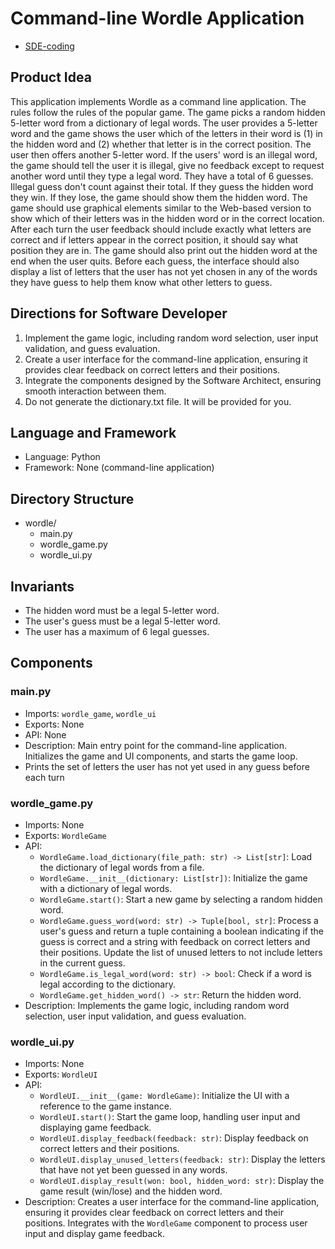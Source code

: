 # Command-line Wordle Application

-   [SDE-coding](./mywordle.saplan.py)


## Product Idea
This application implements Wordle as a command line application. The rules follow the rules of the popular game. The game picks a random hidden 5-letter word from a dictionary of legal words. The user provides a 5-letter word and the game shows the user which of the letters in their word is (1) in the hidden word and (2) whether that letter is in the correct position. The user then offers another 5-letter word. 
If the users' word is an illegal word, the game should tell the user it is illegal, give no feedback except to
request another word until they type a legal word.
They have a total of 6 guesses. Illegal guess don't count against their total.
If they guess the hidden word they win. If they lose, the game should show them the hidden word. The game should use graphical elements similar to the Web-based version to show which of their letters was in the hidden word or in the correct location.
After each turn the user feedback should include exactly what letters are correct and if letters appear in the correct position, 
it should say what position they are in.  The game should also print out the hidden word at the end when the user quits.
Before each guess, the interface should also display a list of letters that the user has not yet chosen
in any of the words they have guess to help them know what other letters to guess.

## Directions for Software Developer
1. Implement the game logic, including random word selection, user input validation, and guess evaluation.
2. Create a user interface for the command-line application, ensuring it provides clear feedback on correct letters and their positions.
3. Integrate the components designed by the Software Architect, ensuring smooth interaction between them.
4. Do not generate the dictionary.txt file.  It will be provided for you.

## Language and Framework
- Language: Python
- Framework: None (command-line application)

## Directory Structure
- wordle/
  - main.py
  - wordle_game.py
  - wordle_ui.py


## Invariants
- The hidden word must be a legal 5-letter word.
- The user's guess must be a legal 5-letter word.
- The user has a maximum of 6 legal guesses.

## Components

### main.py
- Imports: `wordle_game`, `wordle_ui`
- Exports: None
- API: None
- Description: Main entry point for the command-line application. Initializes the game and UI components, and starts the game loop.
- Prints the set of letters the user has not yet used in any guess before each turn

### wordle_game.py
- Imports: None
- Exports: `WordleGame`
- API:
  - `WordleGame.load_dictionary(file_path: str) -> List[str]`: Load the dictionary of legal words from a file.
  - `WordleGame.__init__(dictionary: List[str])`: Initialize the game with a dictionary of legal words.
  - `WordleGame.start()`: Start a new game by selecting a random hidden word.
  - `WordleGame.guess_word(word: str) -> Tuple[bool, str]`: Process a user's guess and return a tuple containing a boolean indicating if the guess is correct and a string with feedback on correct letters and their positions.
  Update the list of unused letters to not include letters in the current guess.
  - `WordleGame.is_legal_word(word: str) -> bool`: Check if a word is legal according to the dictionary.
  - `WordleGame.get_hidden_word() -> str`: Return the hidden word.
- Description: Implements the game logic, including random word selection, user input validation, and guess evaluation.

### wordle_ui.py
- Imports: None
- Exports: `WordleUI`
- API:
  - `WordleUI.__init__(game: WordleGame)`: Initialize the UI with a reference to the game instance.
  - `WordleUI.start()`: Start the game loop, handling user input and displaying game feedback.
  - `WordleUI.display_feedback(feedback: str)`: Display feedback on correct letters and their positions.
  - `WordleUI.display_unused_letters(feedback: str)`: Display the letters that have not yet been guessed in any words.
  - `WordleUI.display_result(won: bool, hidden_word: str)`: Display the game result (win/lose) and the hidden word.
- Description: Creates a user interface for the command-line application, ensuring it provides clear feedback on correct letters and their positions. Integrates with the `WordleGame` component to process user input and display game feedback.